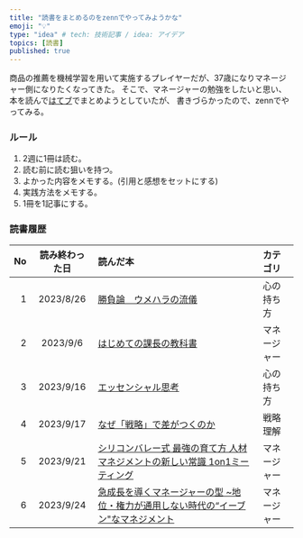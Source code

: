 ```yaml
---
title: "読書をまとめるのをzennでやってみようかな"
emoji: "💡"
type: "idea" # tech: 技術記事 / idea: アイデア
topics: [読書]
published: true
---
```


商品の推薦を機械学習を用いて実施するプレイヤーだが、37歳になりマネージャー側になりたくなってきた。
そこで、マネージャーの勉強をしたいと思い、本を読んで[はてブ](https://raishi12.hatenablog.com/)でまとめようとしていたが、
書きづらかったので、zennでやってみる。

### ルール
1. 2週に1冊は読む。
2. 読む前に読む狙いを持つ。
3. よかった内容をメモする。(引用と感想をセットにする)
4. 実践方法をメモする。
5. 1冊を1記事にする。

### 読書履歴
|No|読み終わった日|読んだ本|カテゴリ|
|--:|:--:|:--|:--|
|1|2023/8/26|[勝負論　ウメハラの流儀](https://zenn.dev/raishi12/articles/0f14f52cee6d89)|心の持ち方|
|2|2023/9/6|[はじめての課長の教科書](https://zenn.dev/raishi12/articles/ec65d1a9562613)|マネージャー|
|3|2023/9/16|[エッセンシャル思考](https://zenn.dev/raishi12/articles/afd84a43bb2dd9)|心の持ち方|
|4|2023/9/17|[なぜ「戦略」で差がつくのか](https://zenn.dev/raishi12/articles/3bf03dee0ece7f)|戦略理解|
|5|2023/9/21|[シリコンバレー式 最強の育て方 人材マネジメントの新しい常識 1on1ミーティング](https://zenn.dev/raishi12/articles/3fe1a5c1050963)|マネージャー|
|6|2023/9/24|[急成長を導くマネージャーの型 ~地位・権力が通用しない時代の“イーブン"なマネジメント](https://zenn.dev/raishi12/articles/4e8a9ff3a5e03f)|マネージャー|

